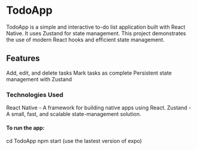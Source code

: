 # TodoApp

TodoApp is a simple and interactive to-do list application built with React Native. It uses Zustand for state management. This project demonstrates the use of modern React hooks and efficient state management.

## Features
Add, edit, and delete tasks
Mark tasks as complete
Persistent state management with Zustand


### Technologies Used
React Native - A framework for building native apps using React.
Zustand - A small, fast, and scalable state-management solution.

#### To run the app:
cd TodoApp
npm start (use the lastest version of expo)
